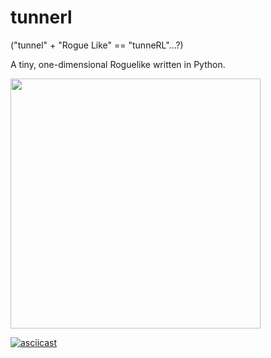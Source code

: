 # tunnerl

("tunnel" + "Rogue Like" == "tunneRL"...?)

A tiny, one-dimensional Roguelike written in Python.

<a href="https://asciinema.org/a/xJkXlPUimMuoocHeRkohB9bNo?autoplay=1"><img src="https://asciinema.org/a/xJkXlPUimMuoocHeRkohB9bNo.png" width="400"/></a>

[![asciicast](https://asciinema.org/a/xJkXlPUimMuoocHeRkohB9bNo.svg)](https://asciinema.org/a/xJkXlPUimMuoocHeRkohB9bNo)
